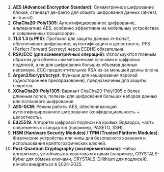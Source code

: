 1.  **AES (Advanced Encryption Standard)**: Симметричное шифрование блоков, стандарт де-факто для общего шифрования данных (at-rest, in-transit).
2.  **ChaCha20-Poly1305**: Аутентифицированное шифрование, альтернатива AES, особенно эффективна на мобильных устройствах и современных процессорах.
3.  **TLS 1.3 (с PFS)**: Протокол для защиты данных *in-transit*, обеспечивает шифрование, аутентификацию и целостность. PFS (Perfect Forward Secrecy) через ECDHE обязательна.
4.  **RSA/ECC (для асимметричных операций)**: Используются главным образом для обмена симметричными ключами и цифровых подписей, а не для шифрования больших объемов данных напрямую. ECC предпочтительнее RSA из-за меньшей длины ключа.
5.  **Argon2/bcrypt/scrypt**: Функции для хеширования паролей (одностороннее преобразование), предназначены для защиты секретов.
6.  **XChaCha20-Poly1305**: Вариант ChaCha20-Poly1305 с более длинным nonce, полезен для шифрования больших наборов данных или потокового шифрования.
7.  **AES-GCM**: Режим работы AES, обеспечивающий аутентифицированное шифрование (конфиденциальность + целостность).
8.  **Ed25519**: Алгоритм цифровой подписи на кривых Эдвардса, часть современных стандартов (например, PASETO, SSH).
9.  **HSM (Hardware Security Modules) / TPM (Trusted Platform Modules)**: Физические устройства или чипы для безопасного хранения и использования криптографических ключей.
10. **Post-Quantum Cryptography (экспериментально)**: Набор алгоритмов, устойчивых к квантовым атакам (например, CRYSTALS-Kyber для обмена ключами, CRYSTALS-Dilithium для подписей), начали внедряться в 2024-2025.